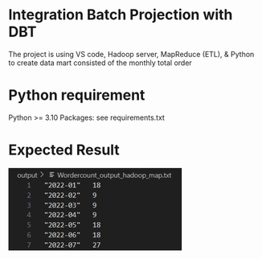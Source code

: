 # Integration Batch Projection with DBT
The project is using VS code, Hadoop server, MapReduce (ETL), & Python to create data mart consisted of the monthly total order

# Python requirement
Python >= 3.10
Packages: see requirements.txt

# Expected Result
![alt text](images/output.PNG)
